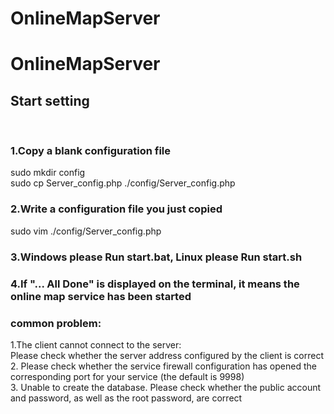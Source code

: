 # OnlineMapServer
OnlineMapServer
==============

Start setting
------

<br /> 

### 1.Copy a blank configuration file
sudo mkdir config<br /> 
sudo cp Server_config.php ./config/Server_config.php<br />

### 2.Write a configuration file you just copied
sudo vim ./config/Server_config.php<br />

### 3.Windows please Run start.bat, Linux please Run start.sh

### 4.If "... All Done" is displayed on the terminal, it means the online map service has been started

### common problem:<br />
1.The client cannot connect to the server:<br />
Please check whether the server address configured by the client is correct<br />
2. Please check whether the service firewall configuration has opened the corresponding port for your service (the default is 9998)<br />
3. Unable to create the database. Please check whether the public account and password, as well as the root password, are correct<br />
